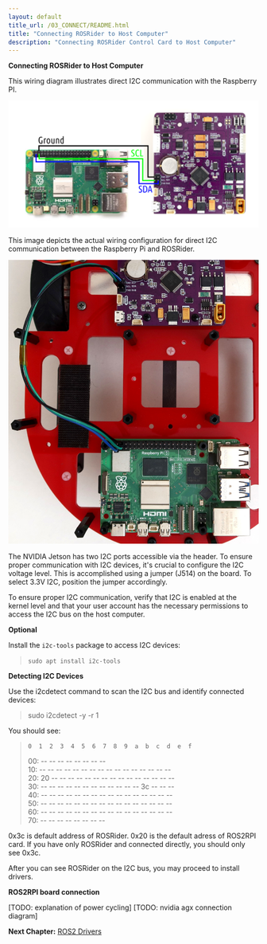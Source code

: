 ```yaml
---
layout: default
title_url: /03_CONNECT/README.html
title: "Connecting ROSRider to Host Computer"
description: "Connecting ROSRider Control Card to Host Computer"
---
```


**Connecting ROSRider to Host Computer**

This wiring diagram illustrates direct I2C communication with the Raspberry PI.

<p align="center">
<img src="../images/rpi5_wiring.png" alt="Connecting to Raspberry PI diagram">
</p>

This image depicts the actual wiring configuration for direct I2C communication between the Raspberry Pi and ROSRider.

<p align="center">
<img src="../images/caretta_bare.jpg" alt="Connecting to Raspberry PI on CARETTA">
</p>

The NVIDIA Jetson has two I2C ports accessible via the header. To ensure proper communication with I2C devices, it's crucial to configure the I2C voltage level. This is accomplished using a jumper (J514) on the board. To select 3.3V I2C, position the jumper accordingly.

To ensure proper I2C communication, verify that I2C is enabled at the kernel level and that your user account has the necessary permissions to access the I2C bus on the host computer.

**Optional**

Install the `i2c-tools` package to access I2C devices:

> `sudo apt install i2c-tools`

**Detecting I2C Devices**

Use the i2cdetect command to scan the I2C bus and identify connected devices:

> sudo i2cdetect -y -r 1

You should see:

>     0  1  2  3  4  5  6  7  8  9  a  b  c  d  e  f  
>00:                         -- -- -- -- -- -- -- --  
>10: -- -- -- -- -- -- -- -- -- -- -- -- -- -- -- --  
>20: 20 -- -- -- -- -- -- -- -- -- -- -- -- -- -- --  
>30: -- -- -- -- -- -- -- -- -- -- -- -- 3c -- -- --  
>40: -- -- -- -- -- -- -- -- -- -- -- -- -- -- -- --  
>50: -- -- -- -- -- -- -- -- -- -- -- -- -- -- -- --  
>60: -- -- -- -- -- -- -- -- -- -- -- -- -- -- -- --  
>70: -- -- -- -- -- -- -- --  

0x3c is default address of ROSRider. 0x20 is the default adress of ROS2RPI card. If you have only ROSRider and connected directly, you should only see 0x3c.

After you can see ROSRider on the I2C bus, you may proceed to install drivers.

**ROS2RPI board connection**

[TODO: explanation of power cycling]
[TODO: nvidia agx connection diagram]

__Next Chapter:__ [ROS2 Drivers](../04_DRIVERS/README.md)